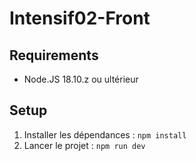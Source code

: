 # Intensif02-Front

## Requirements
- Node.JS 18.10.z ou ultérieur

## Setup
1. Installer les dépendances : `npm install`
2. Lancer le projet : `npm run dev`